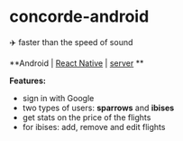 # concorde-android
:airplane: faster than the speed of sound

**Android | [React Native](https://github.com/mirceadino/concorde-react-native) | [server](https://github.com/mirceadino/concorde-server) **

**Features:**
- sign in with Google
- two types of users: **sparrows** and **ibises** 
- get stats on the price of the flights
- for ibises: add, remove and edit flights
